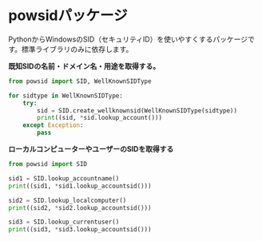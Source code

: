 # powsidパッケージ

PythonからWindowsのSID（セキュリティID）を使いやすくするパッケージです。標準ライブラリのみに依存します。

**既知SIDの名前・ドメイン名・用途を取得する。**
```python
from powsid import SID, WellKnownSIDType

for sidtype in WellKnownSIDType:
    try:
        sid = SID.create_wellknownsid(WellKnownSIDType(sidtype))
        print((sid, *sid.lookup_account()))
    except Exception:
        pass
```

**ローカルコンピューターやユーザーのSIDを取得する**
```python
from powsid import SID

sid1 = SID.lookup_accountname()
print((sid1, *sid1.lookup_accountsid()))

sid2 = SID.lookup_localcomputer()
print((sid2, *sid2.lookup_accountsid()))

sid3 = SID.lookup_currentuser()
print((sid3, *sid3.lookup_accountsid()))
```

